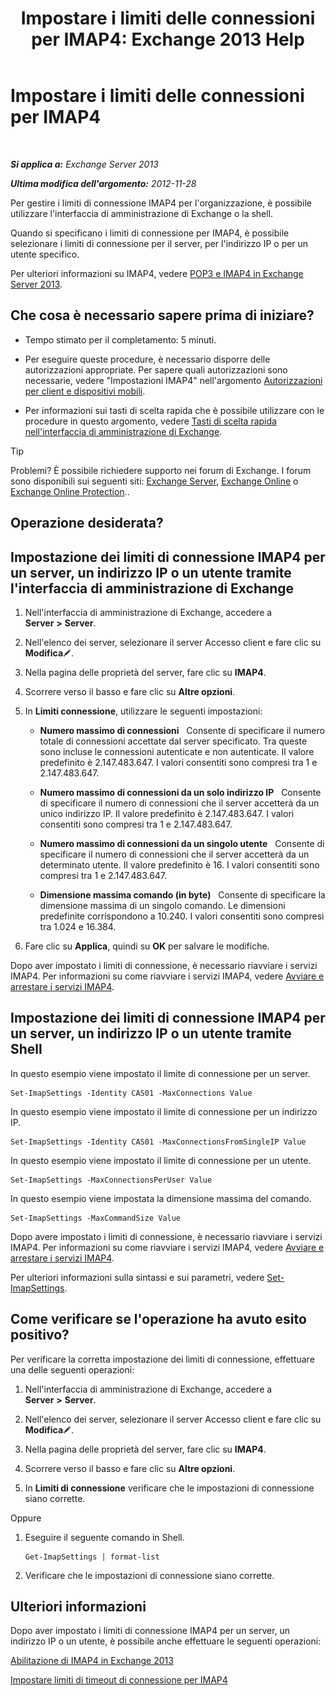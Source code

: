 ﻿---
title: 'Impostare i limiti delle connessioni per IMAP4: Exchange 2013 Help'
TOCTitle: Impostare i limiti delle connessioni per IMAP4
ms:assetid: 8e3aa366-e77c-4c70-b78d-ddbb178cb521
ms:mtpsurl: https://technet.microsoft.com/it-it/library/Bb123712(v=EXCHG.150)
ms:contentKeyID: 50555636
ms.date: 05/22/2018
mtps_version: v=EXCHG.150
ms.translationtype: MT
---

# Impostare i limiti delle connessioni per IMAP4

 

_**Si applica a:** Exchange Server 2013_

_**Ultima modifica dell'argomento:** 2012-11-28_

Per gestire i limiti di connessione IMAP4 per l'organizzazione, è possibile utilizzare l'interfaccia di amministrazione di Exchange o la shell.

Quando si specificano i limiti di connessione per IMAP4, è possibile selezionare i limiti di connessione per il server, per l'indirizzo IP o per un utente specifico.

Per ulteriori informazioni su IMAP4, vedere [POP3 e IMAP4 in Exchange Server 2013](pop3-and-imap4-in-exchange-server-2013-exchange-2013-help.md).

## Che cosa è necessario sapere prima di iniziare?

  - Tempo stimato per il completamento: 5 minuti.

  - Per eseguire queste procedure, è necessario disporre delle autorizzazioni appropriate. Per sapere quali autorizzazioni sono necessarie, vedere "Impostazioni IMAP4" nell'argomento [Autorizzazioni per client e dispositivi mobili](clients-and-mobile-devices-permissions-exchange-2013-help.md).

  - Per informazioni sui tasti di scelta rapida che è possibile utilizzare con le procedure in questo argomento, vedere [Tasti di scelta rapida nell'interfaccia di amministrazione di Exchange](keyboard-shortcuts-in-the-exchange-admin-center-exchange-online-protection-help.md).


> [!TIP]
> Problemi? È possibile richiedere supporto nei forum di Exchange. I forum sono disponibili sui seguenti siti: <A href="https://go.microsoft.com/fwlink/p/?linkid=60612">Exchange Server</A>, <A href="https://go.microsoft.com/fwlink/p/?linkid=267542">Exchange Online</A> o <A href="https://go.microsoft.com/fwlink/p/?linkid=285351">Exchange Online Protection</A>..



## Operazione desiderata?

## Impostazione dei limiti di connessione IMAP4 per un server, un indirizzo IP o un utente tramite l'interfaccia di amministrazione di Exchange

1.  Nell'interfaccia di amministrazione di Exchange, accedere a **Server** **\>** **Server**.

2.  Nell'elenco dei server, selezionare il server Accesso client e fare clic su **Modifica**![Icona Modifica](images/JJ218640.6f53ccb2-1f13-4c02-bea0-30690e6ea71d(EXCHG.150).gif "Icona Modifica").

3.  Nella pagina delle proprietà del server, fare clic su **IMAP4**.

4.  Scorrere verso il basso e fare clic su **Altre opzioni**.

5.  In **Limiti connessione**, utilizzare le seguenti impostazioni:
    
      - **Numero massimo di connessioni**   Consente di specificare il numero totale di connessioni accettate dal server specificato. Tra queste sono incluse le connessioni autenticate e non autenticate. Il valore predefinito è 2.147.483.647. I valori consentiti sono compresi tra 1 e 2.147.483.647.
    
      - **Numero massimo di connessioni da un solo indirizzo IP**   Consente di specificare il numero di connessioni che il server accetterà da un unico indirizzo IP. Il valore predefinito è 2.147.483.647. I valori consentiti sono compresi tra 1 e 2.147.483.647.
    
      - **Numero massimo di connessioni da un singolo utente**   Consente di specificare il numero di connessioni che il server accetterà da un determinato utente. Il valore predefinito è 16. I valori consentiti sono compresi tra 1 e 2.147.483.647.
    
      - **Dimensione massima comando (in byte)**   Consente di specificare la dimensione massima di un singolo comando. Le dimensioni predefinite corrispondono a 10.240. I valori consentiti sono compresi tra 1.024 e 16.384.

6.  Fare clic su **Applica**, quindi su **OK** per salvare le modifiche.

Dopo aver impostato i limiti di connessione, è necessario riavviare i servizi IMAP4. Per informazioni su come riavviare i servizi IMAP4, vedere [Avviare e arrestare i servizi IMAP4](start-and-stop-the-imap4-services-exchange-2013-help.md).

## Impostazione dei limiti di connessione IMAP4 per un server, un indirizzo IP o un utente tramite Shell

In questo esempio viene impostato il limite di connessione per un server.

    Set-ImapSettings -Identity CAS01 -MaxConnections Value

In questo esempio viene impostato il limite di connessione per un indirizzo IP.

    Set-ImapSettings -Identity CAS01 -MaxConnectionsFromSingleIP Value

In questo esempio viene impostato il limite di connessione per un utente.

    Set-ImapSettings -MaxConnectionsPerUser Value

In questo esempio viene impostata la dimensione massima del comando.

    Set-ImapSettings -MaxCommandSize Value

Dopo avere impostato i limiti di connessione, è necessario riavviare i servizi IMAP4. Per informazioni su come riavviare i servizi IMAP4, vedere [Avviare e arrestare i servizi IMAP4](start-and-stop-the-imap4-services-exchange-2013-help.md).

Per ulteriori informazioni sulla sintassi e sui parametri, vedere [Set-ImapSettings](https://technet.microsoft.com/it-it/library/aa998252\(v=exchg.150\)).

## Come verificare se l'operazione ha avuto esito positivo?

Per verificare la corretta impostazione dei limiti di connessione, effettuare una delle seguenti operazioni:

1.  Nell'interfaccia di amministrazione di Exchange, accedere a **Server** **\>** **Server**.

2.  Nell'elenco dei server, selezionare il server Accesso client e fare clic su **Modifica**![Icona Modifica](images/JJ218640.6f53ccb2-1f13-4c02-bea0-30690e6ea71d(EXCHG.150).gif "Icona Modifica").

3.  Nella pagina delle proprietà del server, fare clic su **IMAP4**.

4.  Scorrere verso il basso e fare clic su **Altre opzioni**.

5.  In **Limiti di connessione** verificare che le impostazioni di connessione siano corrette.

Oppure

1.  Eseguire il seguente comando in Shell.
    
        Get-ImapSettings | format-list

2.  Verificare che le impostazioni di connessione siano corrette.

## Ulteriori informazioni

Dopo aver impostato i limiti di connessione IMAP4 per un server, un indirizzo IP o un utente, è possibile anche effettuare le seguenti operazioni:

[Abilitazione di IMAP4 in Exchange 2013](enable-imap4-in-exchange-2013-exchange-2013-help.md)

[Impostare limiti di timeout di connessione per IMAP4](set-connection-time-out-limits-for-imap4-exchange-2013-help.md)

